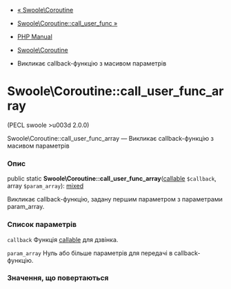 - [« Swoole\Coroutine](class.swoole-coroutine.md)
- [Swoole\Coroutine::call_user_func
»](swoole-coroutine.call-user-func.md)

- [PHP Manual](index.md)
- [Swoole\Coroutine](class.swoole-coroutine.md)
- Викликає callback-функцію з масивом параметрів

# Swoole\Coroutine::call_user_func_array

(PECL swoole \>u003d 2.0.0)

Swoole\Coroutine::call_user_func_array — Викликає callback-функцію з
масивом параметрів

### Опис

public static
**Swoole\Coroutine::call_user_func_array**([callable](language.types.callable.md)
`$callback`, array `$param_array`):
[mixed](language.types.declarations.md#language.types.declarations.mixed)

Викликає callback-функцію, задану першим параметром з параметрами
param_array.

### Список параметрів

`callback`
Функція [callable](language.types.callable.md) для дзвінка.

`param_array`
Нуль або більше параметрів для передачі в callback-функцію.

### Значення, що повертаються
